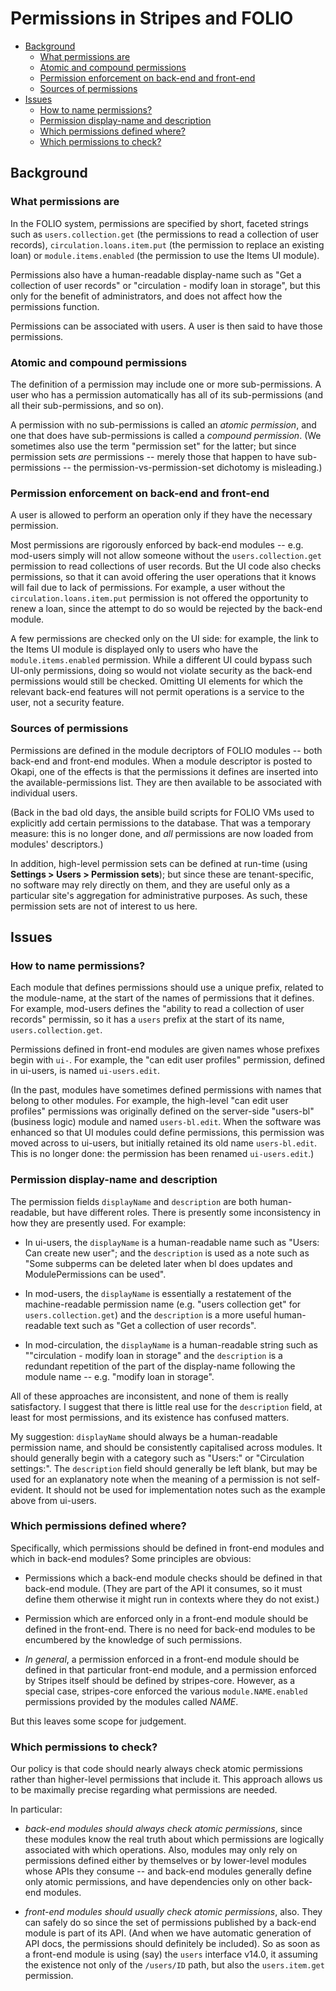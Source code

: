 # Permissions in Stripes and FOLIO

<!-- ../../okapi/doc/md2toc -l 2 permissions.md -->
* [Background](#background)
    * [What permissions are](#what-permissions-are)
    * [Atomic and compound permissions](#atomic-and-compound-permissions)
    * [Permission enforcement on back-end and front-end](#permission-enforcement-on-back-end-and-front-end)
    * [Sources of permissions](#sources-of-permissions)
* [Issues](#issues)
    * [How to name permissions?](#how-to-name-permissions)
    * [Permission display-name and description](#permission-display-name-and-description)
    * [Which permissions defined where?](#which-permissions-defined-where)
    * [Which permissions to check?](#which-permissions-to-check)



## Background

### What permissions are

In the FOLIO system, permissions are specified by short, faceted strings such as `users.collection.get` (the permissions to read a collection of user records), `circulation.loans.item.put` (the permission to replace an existing loan) or `module.items.enabled` (the permission to use the Items UI module).

Permissions also have a human-readable display-name such as "Get a collection of user records" or "circulation - modify loan in storage", but this only for the benefit of administrators, and does not affect how the permissions function.

Permissions can be associated with users. A user is then said to have those permissions.


### Atomic and compound permissions

The definition of a permission may include one or more sub-permissions. A user who has a permission automatically has all of its sub-permissions (and all their sub-permissions, and so on).

A permission with no sub-permissions is called an _atomic permission_, and one that does have sub-permissions is called a _compound permission_. (We sometimes also use the term "permission set" for the latter; but since permission sets _are_ permissions -- merely those that happen to have sub-permissions -- the permission-vs-permission-set dichotomy is misleading.)


### Permission enforcement on back-end and front-end

A user is allowed to perform an operation only if they have the necessary permission.

Most permissions are rigorously enforced by back-end modules -- e.g. mod-users simply will not allow someone without the `users.collection.get` permission to read collections of user records. But the UI code also checks permissions, so that it can avoid offering the user operations that it knows will fail due to lack of permissions. For example, a user without the `circulation.loans.item.put` permission is not offered the opportunity to renew a loan, since the attempt to do so would be rejected by the back-end module.

A few permissions are checked only on the UI side: for example, the link to the Items UI module is displayed only to users who have the `module.items.enabled` permission. While a different UI could bypass such UI-only permissions, doing so would not violate security as the back-end permissions would still be checked. Omitting UI elements for which the relevant back-end features will not permit operations is a service to the user, not a security feature.


### Sources of permissions

Permissions are defined in the module decriptors of FOLIO modules -- both back-end and front-end modules. When a module descriptor is posted to Okapi, one of the effects is that the permissions it defines are inserted into the available-permissions list. They are then available to be associated with individual users.

(Back in the bad old days, the ansible build scripts for FOLIO VMs used to explicitly add certain permissions to the database. That was a temporary measure: this is no longer done, and _all_ permissions are now loaded from modules' descriptors.)

In addition, high-level permission sets can be defined at run-time (using **Settings > Users > Permission sets**); but since these are tenant-specific, no software may rely directly on them, and they are useful only as a particular site's aggregation for administrative purposes. As such, these permission sets are not of interest to us here.



## Issues


### How to name permissions?

Each module that defines permissions should use a unique prefix, related to the module-name, at the start of the names of permissions that it defines. For example, mod-users defines the "ability to read a collection of user records" permissin, so it has a `users` prefix at the start of its name, `users.collection.get`.

Permissions defined in front-end modules are given names whose prefixes begin with `ui-`. For example, the "can edit user profiles" permission, defined in ui-users, is named `ui-users.edit`.

(In the past, modules have sometimes defined permissions with names that belong to other modules. For example, the high-level "can edit user profiles" permissions was originally defined on the server-side "users-bl" (business logic) module and named `users-bl.edit`. When the software was enhanced so that UI modules could define permissions, this permission was moved across to ui-users, but initially retained its old name `users-bl.edit`. This is no longer done: the permission has been renamed `ui-users.edit`.)


### Permission display-name and description

The permission fields `displayName` and `description` are both human-readable, but have different roles. There is presently some inconsistency in how they are presently used. For example:

* In ui-users, the `displayName` is a human-readable name such as "Users: Can create new user"; and the `description` is used as a note such as "Some subperms can be deleted later when bl does updates and ModulePermissions can be used".

* In mod-users, the `displayName` is essentially a restatement of the machine-readable permission name (e.g. "users collection get" for `users.collection.get`) and the `description` is a more useful human-readable text such as "Get a collection of user records".

* In mod-circulation, the `displayName` is a human-readable string such as ""circulation - modify loan in storage" and the `description` is a redundant repetition of the part of the display-name following the module name -- e.g. "modify loan in storage".

All of these approaches are inconsistent, and none of them is really satisfactory. I suggest that there is little real use for the `description` field, at least for most permissions, and its existence has confused matters.

My suggestion: `displayName` should always be a human-readable permission name, and should be consistently capitalised across modules. It should generally begin with a category such as "Users:" or "Circulation settings:". The `description` field should generally be left blank, but may be used for an explanatory note when the meaning of a permission is not self-evident. It should not be used for implementation notes such as the example above from ui-users.


### Which permissions defined where?

Specifically, which permissions should be defined in front-end modules and which in back-end modules? Some principles are obvious:

* Permissions which a back-end module checks should be defined in that back-end module. (They are part of the API it consumes, so it must define them otherwise it might run in contexts where they do not exist.)

* Permission which are enforced only in a front-end module should be defined in the front-end. There is no need for back-end modules to be encumbered by the knowledge of such permissions.

* _In general_, a permission enforced in a front-end module should be defined in that particular front-end module, and a permission enforced by Stripes itself should be defined by stripes-core. However, as a special case, stripes-core enforced the various `module.NAME.enabled` permissions provided by the modules called _NAME_.

But this leaves some scope for judgement.


### Which permissions to check?

Our policy is that code should nearly always check atomic permissions rather than higher-level permissions that include it. This approach allows us to be maximally precise regarding what permissions are needed.

In particular:

* _back-end modules should always check atomic permissions_, since these modules know the real truth about which permissions are logically associated with which operations. Also, modules may only rely on permissions defined either by themselves or by lower-level modules whose APIs they consume -- and back-end modules generally define only atomic permissions, and have dependencies only on other back-end modules.

* _front-end modules should usually check atomic permissions_, also. They can safely do so since the set of permissions published by a back-end module is part of its API. (And when we have automatic generation of API docs, the permissions should definitely be included). So as soon as a front-end module is using (say) the `users` interface v14.0, it assuming the existence not only of the `/users/ID` path, but also the `users.item.get` permission.

